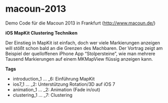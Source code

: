 macoun-2013
===========

Demo Code für die Macoun 2013 in Frankfurt (http://www.macoun.de/)

**iOS MapKit Clustering Techniken**

Der Einstieg in MapKit ist einfach, doch wer viele Markierungen anzeigen will stößt schon bald an die Grenzen des Machbaren. Der Vortrag zeigt am Beispiel der quelloffenen iPhone App “Stolpersteine”, wie man mehrere Tausend Markierungen auf einem MKMapView flüssig anzeigen kann.

**Tags**

- introduction_1 ... _6: Einführung MapKit
- ios7_1 ... _2: Unterstützung Rotation/3D auf iOS 7 
- animation_1 ... _2: Animation (Fade in/out)
- clustering_1 ... _7: Clustering
